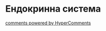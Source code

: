 <div id="hypercomments_widget" class="js-hypercomments-widget invisible"></div>

# Ендокринна система



<div class="js-hypercomments-container">
<a href="http://hypercomments.com" class="hc-link" title="comments widget">comments powered by HyperComments</a>
</div>